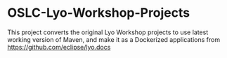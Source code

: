 # OSLC-Lyo-Workshop-Projects
This project converts the original Lyo Workshop projects to use latest working version of Maven, and make it as a Dockerized applications from https://github.com/eclipse/lyo.docs
